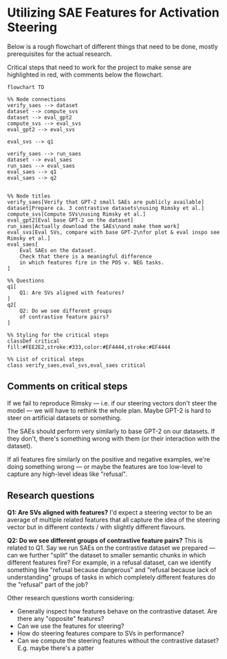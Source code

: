 #  Utilizing SAE Features for Activation Steering

Below is a rough flowchart of different things that need to be done, mostly prerequisites for the actual research.

Critical steps that need to work for the project to make sense are highlighted in red, with comments below the flowchart.

```mermaid
flowchart TD

%% Node connections
verify_saes --> dataset
dataset --> compute_svs
dataset --> eval_gpt2
compute_svs --> eval_svs
eval_gpt2 --> eval_svs

eval_svs --> q1

verify_saes --> run_saes
dataset --> eval_saes
run_saes --> eval_saes
eval_saes --> q1
eval_saes --> q2


%% Node titles
verify_saes[Verify that GPT-2 small SAEs are publicly available]
dataset[Prepare ca. 3 contrastive datasets\nusing Rimsky et al.]
compute_svs[Compute SVs\nusing Rimsky et al.]
eval_gpt2[Eval base GPT-2 on the dataset]
run_saes[Actually download the SAEs\nand make them work]
eval_svs[Eval SVs, compare with base GPT-2\nfor plot & eval inspo see Rimsky et al.]
eval_saes[
    Eval SAEs on the dataset.
    Check that there is a meaningful difference
    in which features fire in the POS v. NEG tasks.
]

%% Questions
q1[
    Q1: Are SVs aligned with features?
]
q2[
    Q2: Do we see different groups
    of contrastive feature pairs?
]

%% Styling for the critical steps
classDef critical fill:#FEE2E2,stroke:#333,color:#EF4444,stroke:#EF4444

%% List of critical steps
class verify_saes,eval_svs,eval_saes critical
```

## Comments on critical steps

If we fail to reproduce Rimsky — i.e. if our steering vectors don't steer the model — we will have to rethink the whole plan. Maybe GPT-2 is hard to steer on artificial datasets or something.

The SAEs should perform very similarly to base GPT-2 on our datasets. If they don't, there's something wrong with them (or their interaction with the dataset).

If all features fire similarly on the positive and negative examples, we're doing something wrong — or maybe the features are too low-level to capture any high-level ideas like "refusal".

## Research questions

**Q1:  Are SVs aligned with features?** I'd expect a steering vector to be an average of multiple related features that all capture the idea of the steering vector but in different contexts / with slightly different flavours.

**Q2: Do we see different groups of contrastive feature pairs?** This is related to Q1. Say we run SAEs on the contrastive dataset we prepared — can we further "split" the dataset to smaller semantic chunks in which different features fire? For example, in a refusal dataset, can we identify something like "refusal because dangerous" and "refusal because lack of understanding" groups of tasks in which completely different features do the "refusal" part of the job?

Other research questions worth considering:
- Generally inspect how features behave on the contrastive dataset. Are there any "opposite" features?
- Can we use the features for steering?
- How do steering features compare to SVs in performance?
- Can we compute the steering features without the contrastive dataset? E.g. maybe there's a patter
